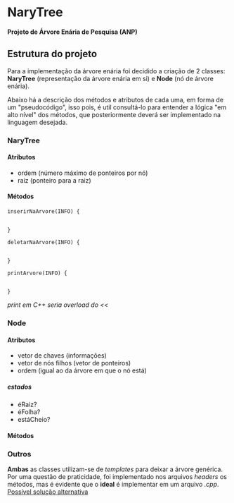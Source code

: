 # NaryTree

**Projeto de Árvore Enária de Pesquisa (ANP)**

## Estrutura do projeto

Para a implementação da árvore enária foi decidido a criação de
2 classes: **NaryTree** (representação da árvore enária em si) e **Node** 
(nó de árvore enária).

Abaixo há a descrição dos métodos e atributos de cada uma, em forma de
um "pseudocódigo", isso pois, é util consultá-lo para entender a lógica
"em alto nível" dos métodos, que posteriormente deverá ser implementado
na linguagem desejada. 

### NaryTree

#### Atributos

- ordem (número máximo de ponteiros por nó)
- raiz (ponteiro para a raiz)

#### Métodos

```
inserirNaArvore(INFO) {    


}
```

```
deletarNaArvore(INFO) {    


}
```

```
printArvore(INFO) {    


}
```
*print em C++ seria overload do <<*


### Node

#### Atributos

- vetor de chaves (informações)
- vetor de nós filhos (vetor de ponteiros)
- ordem (igual ao da árvore em que o nó está)

##### estados
- éRaiz?
- éFolha?
- estáCheio?

#### Métodos



### Outros

**Ambas** as
classes utilizam-se de *templates* para deixar a árvore genérica.
Por uma questão de praticidade, foi implementado nos arquivos *headers*
os métodos, mas é evidente que o **ideal** é implementar em um arquivo
*.cpp*. [Possível solução alternativa](https://isocpp.org/wiki/faq/templates#templates-defn-vs-decl)